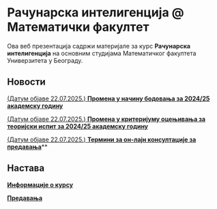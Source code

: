 # Рачунарска интелигенција @ Математички факултет

Ова веб презентација садржи материјале за курс **Рачунарска интелигенција** на основним студијама Математичког факултета Универзитета у Београду.

## Новости

[(Датум објаве 22.07.2025.) **Промена у начину бодовања за 2024/25 академску годину**](/informacije-o-kursu/tekuce-informacije/README.md)

[(Датум објаве 22.07.2025.) **Промена у критеријуму оцењивања за теоријски испит за 2024/25 академску годину**](/informacije-o-kursu/tekuce-informacije/README.md)

[(Датум објаве 22.07.2025.) **Термини за он-лајн консултације за предавања**](/informacije-o-kursu/tekuce-informacije/README.md)**

<!-- [Надокнада часова предавања од 11.11.2024.](predavanja/info/README.md) -->

<!-- [Додатни термин теоријског дела испита и одбране самосталног пројекта у року Септембар](predavanja/info/README.md) -->

<!-- [Термин теоријског дела испита и одбране самосталног пројекта у року Септембар](predavanja/info/README.md) -->

<!-- [Термин теоријског дела испита и одбране самосталног пројекта у року Јун 1](predavanja/info/README.md) -->

<!--**[Термин теоријског дела испита у испитном року Јануар 2](informacije-o-kursu/tekuce-informacije/README.md)**-->

<!-- **[Термин теоријског дела испита у испитном року Јануар 1](informacije-o-kursu/tekuce-informacije/README.md)** -->

<!-- **[Термин теоријског дела испита у испитном року Јануар 1](informacije-o-kursu/tekuce-informacije/README.md)** -->

<!-- **[Отказана су предавања за среду 29.11.2023](predavanja/info/README.md)** -->

## Настава

**[Информације о курсу](informacije-o-kursu/README.md)**

**[Предавања](predavanja/README.md)**
